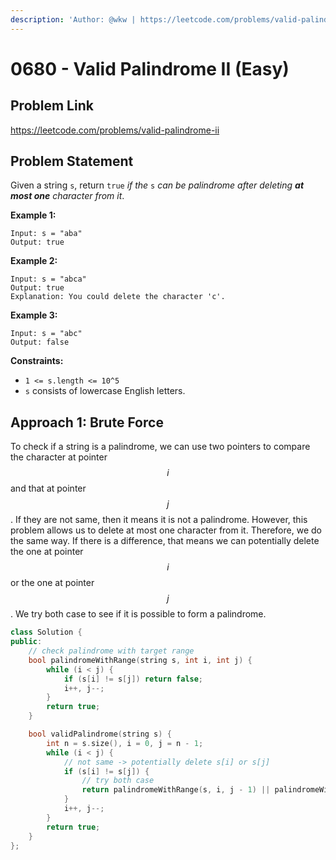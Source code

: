 ```yaml
---
description: 'Author: @wkw | https://leetcode.com/problems/valid-palindrome-ii/'
---
```


# 0680 - Valid Palindrome II (Easy)

## Problem Link

https://leetcode.com/problems/valid-palindrome-ii

## Problem Statement

Given a string `s`, return `true` _if the_ `s` _can be palindrome after deleting **at most one** character from it_.

**Example 1:**

```
Input: s = "aba"
Output: true
```

**Example 2:**

```
Input: s = "abca"
Output: true
Explanation: You could delete the character 'c'.
```

**Example 3:**

```
Input: s = "abc"
Output: false
```

**Constraints:**

- `1 <= s.length <= 10^5`
- `s` consists of lowercase English letters.

## Approach 1: Brute Force

To check if a string is a palindrome, we can use two pointers to compare the character at pointer $$i$$ and that at pointer $$j$$. If they are not same, then it means it is not a palindrome. However, this problem allows us to delete at most one character from it. Therefore, we do the same way. If there is a difference, that means we can potentially delete the one at pointer $$i$$ or the one at pointer $$j$$. We try both case to see if it is possible to form a palindrome.

<SolutionAuthor name="@wkw"/>

```cpp
class Solution {
public:
    // check palindrome with target range
    bool palindromeWithRange(string s, int i, int j) {
        while (i < j) {
            if (s[i] != s[j]) return false;
            i++, j--;
        }
        return true;
    }

    bool validPalindrome(string s) {
        int n = s.size(), i = 0, j = n - 1;
        while (i < j) {
            // not same -> potentially delete s[i] or s[j]
            if (s[i] != s[j]) {
                // try both case
                return palindromeWithRange(s, i, j - 1) || palindromeWithRange(s, i + 1, j);
            }
            i++, j--;
        }
        return true;
    }
};
```
